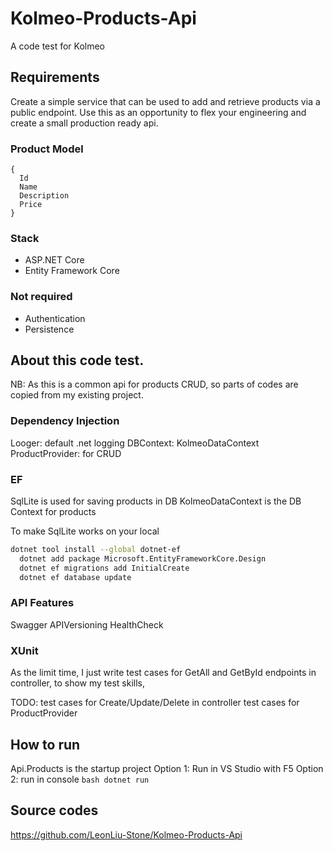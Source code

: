 # Kolmeo-Products-Api
A code test for Kolmeo

## Requirements
Create a simple service that can be used to add and retrieve products via a public endpoint.
Use this as an opportunity to flex your engineering and create a small production ready api.

### Product Model
```
{
  Id
  Name
  Description
  Price	
}
```

### Stack

- ASP.NET Core
- Entity Framework Core

### Not required
- Authentication
- Persistence

## About this code test.

NB: As this is a common api for products CRUD, so parts of codes are copied from my existing project.

### Dependency Injection
  Looger: default .net logging
  DBContext:  KolmeoDataContext
  ProductProvider: for CRUD

### EF
  SqlLite is used for saving products in DB
  KolmeoDataContext is the DB Context for products

  To make SqlLite works on your local 
  ```bash
  dotnet tool install --global dotnet-ef
	dotnet add package Microsoft.EntityFrameworkCore.Design
	dotnet ef migrations add InitialCreate
	dotnet ef database update
  ```

### API Features
  Swagger
  APIVersioning
  HealthCheck

### XUnit
  As the limit time, I just write test cases for GetAll and GetById endpoints in controller, to show my test skills,
  
  TODO:
    test cases for Create/Update/Delete in controller
    test cases for ProductProvider

## How to run
  Api.Products is the startup project
  Option 1: 
    Run in VS Studio with F5
  Option 2: run in console
    ```bash
    dotnet run
    ```

## Source codes
https://github.com/LeonLiu-Stone/Kolmeo-Products-Api

